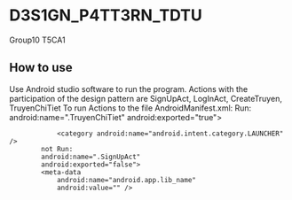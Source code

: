 # D3S1GN_P4TT3RN_TDTU
Group10 T5CA1

## How to use
Use Android studio software to run the program.
Actions with the participation of the design pattern are SignUpAct, LogInAct, CreateTruyen, TruyenChiTiet
To run Actions to the file AndroidManifest.xml:
		Run:
			android:name=".TruyenChiTiet"
			android:exported="true">
			<intent-filter>
				<action android:name="android.intent.action.MAIN" />

				<category android:name="android.intent.category.LAUNCHER" />
			not Run:
			android:name=".SignUpAct"
			android:exported="false">
			<meta-data
				android:name="android.app.lib_name"
				android:value="" />
